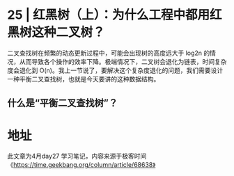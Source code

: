 
# 25 | 红黑树（上）：为什么工程中都用红黑树这种二叉树？

二叉查找树在频繁的动态更新过程中，可能会出现树的高度远大于 log2n 的情况，从而导致各个操作的效率下降。极端情况下，二叉树会退化为链表，时间复杂度会退化到 O(n)。我上一节说了，要解决这个复杂度退化的问题，我们需要设计一种平衡二叉查找树，也就是今天要讲的这种数据结构。

## 什么是“平衡二叉查找树”？





# 地址

此文章为4月day27 学习笔记，内容来源于极客时间《https://time.geekbang.org/column/article/68638》